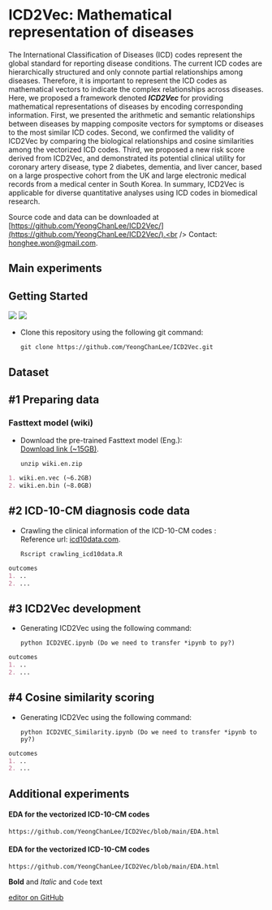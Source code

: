 # ICD2Vec: Mathematical representation of diseases

The International Classification of Diseases (ICD) codes represent the global standard for reporting disease conditions. The current ICD codes are hierarchically structured and only connote partial relationships among diseases. Therefore, it is important to represent the ICD codes as mathematical vectors to indicate the complex relationships across diseases. Here, we proposed a framework denoted **_ICD2Vec_** for providing mathematical representations of diseases by encoding corresponding information. First, we presented the arithmetic and semantic relationships between diseases by mapping composite vectors for symptoms or diseases to the most similar ICD codes. Second, we confirmed the validity of ICD2Vec by comparing the biological relationships and cosine similarities among the vectorized ICD codes. Third, we proposed a new risk score derived from ICD2Vec, and demonstrated its potential clinical utility for coronary artery disease, type 2 diabetes, dementia, and liver cancer, based on a large prospective cohort from the UK and large electronic medical records from a medical center in South Korea. In summary, ICD2Vec is applicable for diverse quantitative analyses using ICD codes in biomedical research.


Source code and data can be downloaded at [https://github.com/YeongChanLee/ICD2Vec/](https://github.com/YeongChanLee/ICD2Vec/).<br />
Contact: [honghee.won@gmail.com](mailto:honghee.won@gmail.com).<br />

## Main experiments
## Getting Started
<img src="https://img.shields.io/badge/Python-3766AB?style=flat-square&logo=Python&logoColor=white"/></a>
<img src="https://img.shields.io/badge/R-276DC3?style=flat-square&logo=R&logoColor=white"/></a>


- Clone this repository using the following git command:

    `git clone https://github.com/YeongChanLee/ICD2Vec.git`


## Dataset
## **#1 Preparing data**
### Fasttext model (wiki)
- Download the pre-trained Fasttext model (Eng.):<br />
[Download link (~15GB)](https://dl.fbaipublicfiles.com/fasttext/vectors-wiki/wiki.en.zip). 

    `unzip wiki.en.zip`
```markdown
1. wiki.en.vec (~6.2GB)
2. wiki.en.bin (~8.0GB)
```

## **#2 ICD-10-CM diagnosis code data**
- Crawling the clinical information of the ICD-10-CM codes :<br />
Reference url: [icd10data.com](https://www.icd10data.com/). 

    `Rscript crawling_icd10data.R`

```markdown
outcomes
1. ..
2. ...
```

## **#3 ICD2Vec development**
- Generating ICD2Vec using the following command:<br />

    `python ICD2VEC.ipynb (Do we need to transfer *ipynb to py?)`

```markdown
outcomes
1. ..
2. ...
```

## **#4 Cosine similarity scoring**
- Generating ICD2Vec using the following command:<br />

    `python ICD2VEC_Similarity.ipynb (Do we need to transfer *ipynb to py?)`

```markdown
outcomes
1. ..
2. ...
```

## Additional experiments
#### EDA for the vectorized ICD-10-CM codes
    https://github.com/YeongChanLee/ICD2Vec/blob/main/EDA.html

#### EDA for the vectorized ICD-10-CM codes
    https://github.com/YeongChanLee/ICD2Vec/blob/main/EDA.html


**Bold** and _Italic_ and `Code` text

[editor on GitHub](https://github.com/normalhyuk/normalhyuk.github.io/edit/master/README.md)
